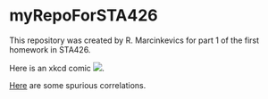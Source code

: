 # myRepoForSTA426
This repository was created by R. Marcinkevics for part 1 of the first homework in STA426.

Here is an xkcd comic ![](https://www.explainxkcd.com/wiki/images/9/9c/correlation.png).

[Here](http://www.tylervigen.com/spurious-correlations) are some spurious correlations.
